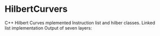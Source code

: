 # HilbertCurvers
C++ Hilbert Curves
mplemented Instruction list and hilber classes. Linked list implementation
Output of seven layers:
